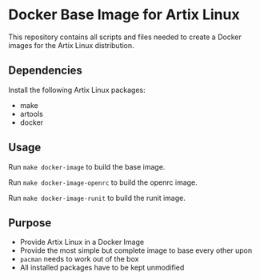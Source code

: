 # Docker Base Image for Artix Linux 
This repository contains all scripts and files needed to create a Docker images for the Artix Linux distribution.
## Dependencies
Install the following Artix Linux packages:
* make
* artools
* docker
## Usage
Run `make docker-image` to build the base image.

Run `make docker-image-openrc` to build the openrc image.

Run `make docker-image-runit` to build the runit image.
## Purpose
* Provide Artix Linux in a Docker Image
* Provide the most simple but complete image to base every other upon
* `pacman` needs to work out of the box
* All installed packages have to be kept unmodified
